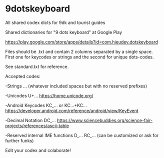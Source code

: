 # 9dotskeyboard
All shared codex dicts for 9dk and tourist guides

Shared dictionaries for "9 dots keyboard" at Google Play

https://play.google.com/store/apps/details?id=com.hieudev.dotskeyboard

Files should be .txt and contain 2 columns separated by a single space. First one for keycodes or strings and the second for unique dots-codes.

See standard.txt for reference.



Accepted codes:

-Strings ... (whatever included spaces but with no reserved prefixes)

-Unicodes U+... https://home.unicode.org/

-Android Keycodes KC_...  or KC...+KC... https://developer.android.com/reference/android/view/KeyEvent

-Decimal Notation DC_... https://www.sciencebuddies.org/science-fair-projects/references/ascii-table

-Reserved internal IME functions D_... RC_... (can be customized or ask for further funks)


Edit your codex and colaborate!
